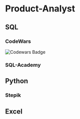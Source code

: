 # Product-Analyst

## SQL

### CodeWars
![Codewars Badge](https://www.codewars.com/users/Sergei%20Iakukhin/badges/large)

### SQL-Academy

## Python

### Stepik


## Excel
